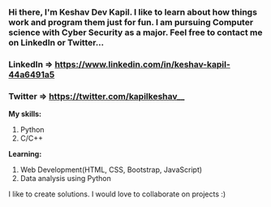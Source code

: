 ### Hi there, I'm Keshav Dev Kapil. I like to learn about how things work and program them just for fun. I am pursuing Computer science with Cyber Security as a major. Feel free to contact me on LinkedIn or Twitter...

### LinkedIn => https://www.linkedin.com/in/keshav-kapil-44a6491a5
### Twitter => https://twitter.com/kapilkeshav__

**My skills:**
1. Python 
2. C/C++

**Learning:**
1. Web Development(HTML, CSS, Bootstrap, JavaScript)
2. Data analysis using Python

I like to create solutions. I would love to collaborate on projects :)
